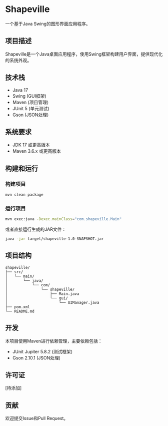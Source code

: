 # Shapeville

一个基于Java Swing的图形界面应用程序。

## 项目描述
Shapeville是一个Java桌面应用程序，使用Swing框架构建用户界面，提供现代化的系统外观。

## 技术栈
- Java 17
- Swing (GUI框架)
- Maven (项目管理)
- JUnit 5 (单元测试)
- Gson (JSON处理)

## 系统要求
- JDK 17 或更高版本
- Maven 3.6.x 或更高版本

## 构建和运行

### 构建项目
```bash
mvn clean package
```

### 运行项目
```bash
mvn exec:java -Dexec.mainClass="com.shapeville.Main"
```

或者直接运行生成的JAR文件：
```bash
java -jar target/shapeville-1.0-SNAPSHOT.jar
```

## 项目结构
```
shapeville/
├── src/
│   └── main/
│       └── java/
│           └── com/
│               └── shapeville/
│                   ├── Main.java
│                   └── gui/
│                       └── UIManager.java
├── pom.xml
└── README.md
```

## 开发
本项目使用Maven进行依赖管理，主要依赖包括：
- JUnit Jupiter 5.8.2 (测试框架)
- Gson 2.10.1 (JSON处理)

## 许可证
[待添加]

## 贡献
欢迎提交Issue和Pull Request。
